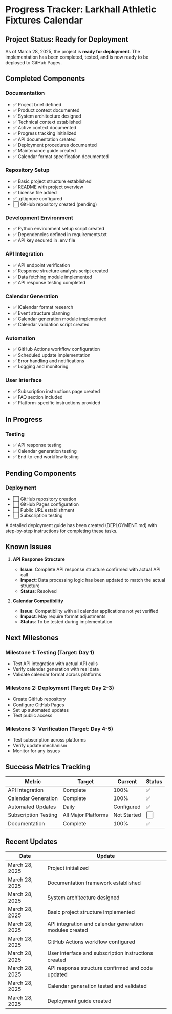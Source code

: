 # Progress Tracker: Larkhall Athletic Fixtures Calendar

## Project Status: Ready for Deployment

As of March 28, 2025, the project is **ready for deployment**. The implementation has been completed, tested, and is now ready to be deployed to GitHub Pages.

## Completed Components

### Documentation
- ✅ Project brief defined
- ✅ Product context documented
- ✅ System architecture designed
- ✅ Technical context established
- ✅ Active context documented
- ✅ Progress tracking initialized
- ✅ API documentation created
- ✅ Deployment procedures documented
- ✅ Maintenance guide created
- ✅ Calendar format specification documented

### Repository Setup
- ✅ Basic project structure established
- ✅ README with project overview
- ✅ License file added
- ✅ .gitignore configured
- ⬜ GitHub repository created (pending)

### Development Environment
- ✅ Python environment setup script created
- ✅ Dependencies defined in requirements.txt
- ✅ API key secured in .env file

### API Integration
- ✅ API endpoint verification
- ✅ Response structure analysis script created
- ✅ Data fetching module implemented
- ✅ API response testing completed

### Calendar Generation
- ✅ iCalendar format research
- ✅ Event structure planning
- ✅ Calendar generation module implemented
- ✅ Calendar validation script created

### Automation
- ✅ GitHub Actions workflow configuration
- ✅ Scheduled update implementation
- ✅ Error handling and notifications
- ✅ Logging and monitoring

### User Interface
- ✅ Subscription instructions page created
- ✅ FAQ section included
- ✅ Platform-specific instructions provided

## In Progress

### Testing
- ✅ API response testing
- ✅ Calendar generation testing
- ✅ End-to-end workflow testing

## Pending Components

### Deployment
- ⬜ GitHub repository creation
- ⬜ GitHub Pages configuration
- ⬜ Public URL establishment
- ⬜ Subscription testing

A detailed deployment guide has been created (DEPLOYMENT.md) with step-by-step instructions for completing these tasks.

## Known Issues

1. **API Response Structure**
   - **Issue**: Complete API response structure confirmed with actual API call
   - **Impact**: Data processing logic has been updated to match the actual structure
   - **Status**: Resolved

2. **Calendar Compatibility**
   - **Issue**: Compatibility with all calendar applications not yet verified
   - **Impact**: May require format adjustments
   - **Status**: To be tested during implementation

## Next Milestones

### Milestone 1: Testing (Target: Day 1)
- Test API integration with actual API calls
- Verify calendar generation with real data
- Validate calendar format across platforms

### Milestone 2: Deployment (Target: Day 2-3)
- Create GitHub repository
- Configure GitHub Pages
- Set up automated updates
- Test public access

### Milestone 3: Verification (Target: Day 4-5)
- Test subscription across platforms
- Verify update mechanism
- Monitor for any issues

## Success Metrics Tracking

| Metric | Target | Current | Status |
|--------|--------|---------|--------|
| API Integration | Complete | 100% | ✅ |
| Calendar Generation | Complete | 100% | ✅ |
| Automated Updates | Daily | Configured | ✅ |
| Subscription Testing | All Major Platforms | Not Started | ⬜ |
| Documentation | Complete | 100% | ✅ |

## Recent Updates

| Date | Update |
|------|--------|
| March 28, 2025 | Project initialized |
| March 28, 2025 | Documentation framework established |
| March 28, 2025 | System architecture designed |
| March 28, 2025 | Basic project structure implemented |
| March 28, 2025 | API integration and calendar generation modules created |
| March 28, 2025 | GitHub Actions workflow configured |
| March 28, 2025 | User interface and subscription instructions created |
| March 28, 2025 | API response structure confirmed and code updated |
| March 28, 2025 | Calendar generation tested and validated |
| March 28, 2025 | Deployment guide created |

